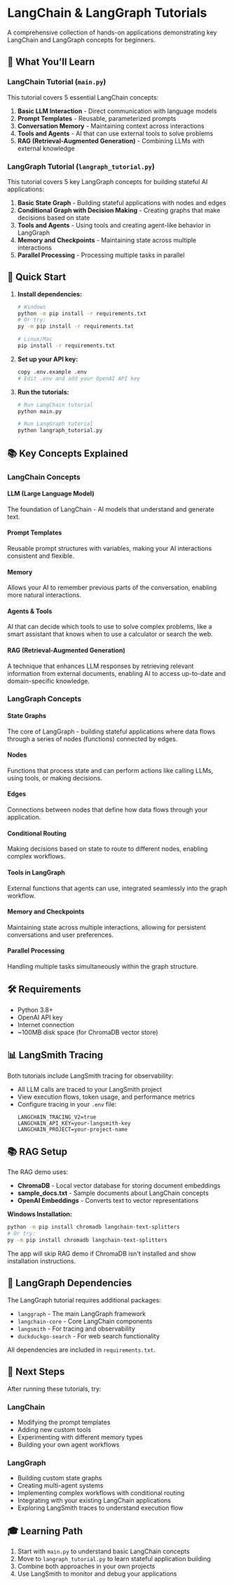 # LangChain & LangGraph Tutorials

A comprehensive collection of hands-on applications demonstrating key LangChain and LangGraph concepts for beginners.

## 🎯 What You'll Learn

### LangChain Tutorial (`main.py`)
This tutorial covers 5 essential LangChain concepts:

1. **Basic LLM Interaction** - Direct communication with language models
2. **Prompt Templates** - Reusable, parameterized prompts
3. **Conversation Memory** - Maintaining context across interactions
4. **Tools and Agents** - AI that can use external tools to solve problems
5. **RAG (Retrieval-Augmented Generation)** - Combining LLMs with external knowledge

### LangGraph Tutorial (`langraph_tutorial.py`)
This tutorial covers 5 key LangGraph concepts for building stateful AI applications:

1. **Basic State Graph** - Building stateful applications with nodes and edges
2. **Conditional Graph with Decision Making** - Creating graphs that make decisions based on state
3. **Tools and Agents** - Using tools and creating agent-like behavior in LangGraph
4. **Memory and Checkpoints** - Maintaining state across multiple interactions
5. **Parallel Processing** - Processing multiple tasks in parallel

## 🚀 Quick Start

1. **Install dependencies:**
   ```bash
   # Windows
   python -m pip install -r requirements.txt
   # Or try:
   py -m pip install -r requirements.txt
   
   # Linux/Mac
   pip install -r requirements.txt
   ```

2. **Set up your API key:**
   ```bash
   copy .env.example .env
   # Edit .env and add your OpenAI API key
   ```

3. **Run the tutorials:**
   ```bash
   # Run LangChain tutorial
   python main.py
   
   # Run LangGraph tutorial
   python langraph_tutorial.py
   ```

## 📚 Key Concepts Explained

### LangChain Concepts

#### LLM (Large Language Model)
The foundation of LangChain - AI models that understand and generate text.

#### Prompt Templates
Reusable prompt structures with variables, making your AI interactions consistent and flexible.

#### Memory
Allows your AI to remember previous parts of the conversation, enabling more natural interactions.

#### Agents & Tools
AI that can decide which tools to use to solve complex problems, like a smart assistant that knows when to use a calculator or search the web.

#### RAG (Retrieval-Augmented Generation)
A technique that enhances LLM responses by retrieving relevant information from external documents, enabling AI to access up-to-date and domain-specific knowledge.

### LangGraph Concepts

#### State Graphs
The core of LangGraph - building stateful applications where data flows through a series of nodes (functions) connected by edges.

#### Nodes
Functions that process state and can perform actions like calling LLMs, using tools, or making decisions.

#### Edges
Connections between nodes that define how data flows through your application.

#### Conditional Routing
Making decisions based on state to route to different nodes, enabling complex workflows.

#### Tools in LangGraph
External functions that agents can use, integrated seamlessly into the graph workflow.

#### Memory and Checkpoints
Maintaining state across multiple interactions, allowing for persistent conversations and user preferences.

#### Parallel Processing
Handling multiple tasks simultaneously within the graph structure.

## 🛠️ Requirements

- Python 3.8+
- OpenAI API key
- Internet connection
- ~100MB disk space (for ChromaDB vector store)

## 📊 LangSmith Tracing

Both tutorials include LangSmith tracing for observability:
- All LLM calls are traced to your LangSmith project
- View execution flows, token usage, and performance metrics
- Configure tracing in your `.env` file:
  ```
  LANGCHAIN_TRACING_V2=true
  LANGCHAIN_API_KEY=your-langsmith-key
  LANGCHAIN_PROJECT=your-project-name
  ```

## 📚 RAG Setup

The RAG demo uses:
- **ChromaDB** - Local vector database for storing document embeddings
- **sample_docs.txt** - Sample documents about LangChain concepts
- **OpenAI Embeddings** - Converts text to vector representations

**Windows Installation:**
```bash
python -m pip install chromadb langchain-text-splitters
# Or try:
py -m pip install chromadb langchain-text-splitters
```

The app will skip RAG demo if ChromaDB isn't installed and show installation instructions.

## 🔧 LangGraph Dependencies

The LangGraph tutorial requires additional packages:
- `langgraph` - The main LangGraph framework
- `langchain-core` - Core LangChain components
- `langsmith` - For tracing and observability
- `duckduckgo-search` - For web search functionality

All dependencies are included in `requirements.txt`.

## 📖 Next Steps

After running these tutorials, try:

### LangChain
- Modifying the prompt templates
- Adding new custom tools
- Experimenting with different memory types
- Building your own agent workflows

### LangGraph
- Building custom state graphs
- Creating multi-agent systems
- Implementing complex workflows with conditional routing
- Integrating with your existing LangChain applications
- Exploring LangSmith traces to understand execution flow

## 🎓 Learning Path

1. Start with `main.py` to understand basic LangChain concepts
2. Move to `langraph_tutorial.py` to learn stateful application building
3. Combine both approaches in your own projects
4. Use LangSmith to monitor and debug your applications